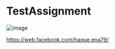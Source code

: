 # TestAssignment
![image](https://user-images.githubusercontent.com/101056002/161441968-3cdba8fb-1bbe-4f28-a559-b6bbae32866a.png)

https://web.facebook.com/haque.ena79/

